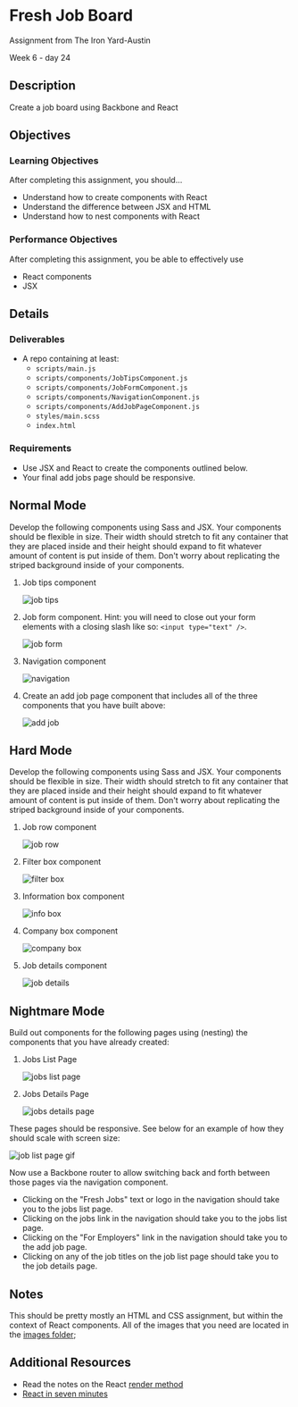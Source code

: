 # Fresh Job Board

Assignment from The Iron Yard-Austin

Week 6 - day 24

## Description
Create a job board using Backbone and React


## Objectives

### Learning Objectives

After completing this assignment, you should…

* Understand how to create components with React
* Understand the difference between JSX and HTML
* Understand how to nest components with React


### Performance Objectives

After completing this assignment, you be able to effectively use

* React components
* JSX

## Details

### Deliverables

* A repo containing at least:
  * `scripts/main.js`
  * `scripts/components/JobTipsComponent.js`
  * `scripts/components/JobFormComponent.js`
  * `scripts/components/NavigationComponent.js`
  * `scripts/components/AddJobPageComponent.js`
  * `styles/main.scss`
  * `index.html`

### Requirements

* Use JSX and React to create the components outlined below.
* Your final add jobs page should be responsive.


## Normal Mode

Develop the following components using Sass and JSX. Your components should be flexible in size. Their width should stretch to fit any container that they are placed inside and their height should expand to fit whatever amount of content is put inside of them. Don't worry about replicating the striped background inside of your components.

1. Job tips component

	![job tips](https://github.com/TIY-Austin-Front-End-Engineering/fresh-job-board-views/blob/master/images/job-tips.jpg)

1. Job form component. Hint: you will need to close out your form elements with a closing slash like so: `<input type="text" />`.

	![job form](https://github.com/TIY-Austin-Front-End-Engineering/fresh-job-board-views/blob/master/images/new-job.jpg)

1. Navigation component

	![navigation](https://github.com/TIY-Austin-Front-End-Engineering/fresh-job-board-views/blob/master/images/nav.jpg)

1. Create an add job page component that includes all of the three components that you have built above:

	![add job](https://github.com/TIY-Austin-Front-End-Engineering/fresh-job-board-views/blob/master/images/job-form-page.gif)

## Hard Mode

Develop the following components using Sass and JSX. Your components should be flexible in size. Their width should stretch to fit any container that they are placed inside and their height should expand to fit whatever amount of content is put inside of them. Don't worry about replicating the striped background inside of your components.

1. Job row component

	![job row](https://github.com/TIY-Austin-Front-End-Engineering/fresh-job-board-views/blob/master/images/job-row.jpg)

1. Filter box component

	![filter box](https://github.com/TIY-Austin-Front-End-Engineering/fresh-job-board-views/blob/master/images/filter-box.jpg)

1. Information box component

	![info box](https://github.com/TIY-Austin-Front-End-Engineering/fresh-job-board-views/blob/master/images/info-box.jpg)

1. Company box component

	![company box](https://github.com/TIY-Austin-Front-End-Engineering/fresh-job-board-views/blob/master/images/company-box.jpg)

1. Job details component

	![job details](https://github.com/TIY-Austin-Front-End-Engineering/fresh-job-board-views/blob/master/images/job-details.jpg)

## Nightmare Mode

Build out components for the following pages using (nesting) the components that you have already created:

1. Jobs List Page

	![jobs list page](https://github.com/TIY-Austin-Front-End-Engineering/fresh-job-board-views/blob/master/images/job-list-page.png)

1. Jobs Details Page

	![jobs details page](https://github.com/TIY-Austin-Front-End-Engineering/fresh-job-board-views/blob/master/images/job-details-page.png)

These pages should be responsive. See below for an example of how they should scale with screen size:

![job list page gif](https://github.com/TIY-Austin-Front-End-Engineering/fresh-job-board-views/blob/master/images/Fresh-Jobs.gif)

Now use a Backbone router to allow switching back and forth between those pages via the navigation component.

* Clicking on the "Fresh Jobs" text or logo in the navigation should take you to the jobs list page.
* Clicking on the jobs link in the navigation should take you to the jobs list page.
* Clicking on the "For Employers" link in the navigation should take you to the add job page.
* Clicking on any of the job titles on the job list page should take you to the job details page.

## Notes

This should be pretty mostly an HTML and CSS assignment, but within the context of React components. All of the images that you need are located in the [images folder](https://github.com/TIY-Austin-Front-End-Engineering/fresh-job-board-views/tree/master/images);

## Additional Resources

* Read the notes on the React [render method](https://github.com/alarner/react-recipes/blob/master/respond-to-user-actions-simple/scripts/components/LikeButton.js)
* [React in seven minutes](https://egghead.io/lessons/react-react-in-7-minutes)
